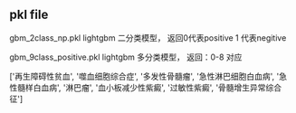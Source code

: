 

## pkl file

gbm_2class_np.pkl
lightgbm 二分类模型， 返回0代表positive 1 代表negitive

gbm_9class_positive.pkl
lightgbm 多分类模型， 返回：0-8 对应

['再生障碍性贫血', 
            '噬血细胞综合症', 
            '多发性骨髓瘤', 
            '急性淋巴细胞白血病',
            '急性髓样白血病',
            '淋巴瘤',
            '血小板减少性紫癜',
            '过敏性紫癜',
            '骨髓增生异常综合征']

            

